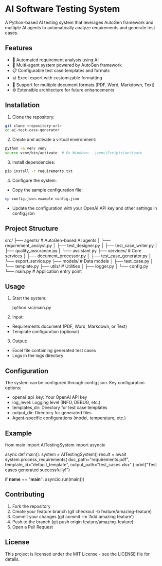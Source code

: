 # AI Software Testing System

A Python-based AI testing system that leverages AutoGen framework and multiple AI agents to automatically analyze requirements and generate test cases.

## Features

- 📝 Automated requirement analysis using AI
- 🤖 Multi-agent system powered by AutoGen framework
- 📋 Configurable test case templates and formats
- 📊 Excel export with customizable formatting
- 🔄 Support for multiple document formats (PDF, Word, Markdown, Text)
- ⚙️ Extensible architecture for future enhancements

## Installation

1. Clone the repository:
```bash
git clone <repository-url>
cd ai-test-case-generator
```

2. Create and activate a virtual environment:
```bash
python -m venv venv
source venv/bin/activate  # On Windows: .\venv\Scripts\activate
```

3. Install dependencies:
```bash
pip install -r requirements.txt
```

4. Configure the system:
- Copy the sample configuration file:
```bash
cp config.json.example config.json
```
- Update the configuration with your OpenAI API key and other settings in config.json

## Project Structure

src/
├── agents/                 # AutoGen-based AI agents
│   ├── requirement_analyst.py
│   ├── test_designer.py
│   ├── test_case_writer.py
│   ├── quality_assurance.py
│   └── assistant.py
├── services/               # Core services
│   ├── document_processor.py
│   ├── test_case_generator.py
│   └── export_service.py
├── models/                 # Data models
│   ├── test_case.py
│   └── template.py
├── utils/                  # Utilities
│   ├── logger.py
│   └── config.py
└── main.py                # Application entry point

## Usage

1. Start the system:

   python src/main.py

2. Input:
- Requirements document (PDF, Word, Markdown, or Text)
- Template configuration (optional)

3. Output:
- Excel file containing generated test cases
- Logs in the logs directory

## Configuration

The system can be configured through config.json. Key configuration options:

- openai_api_key: Your OpenAI API key
- log_level: Logging level (INFO, DEBUG, etc.)
- templates_dir: Directory for test case templates
- output_dir: Directory for generated files
- Agent-specific configurations (model, temperature, etc.)

## Example

from main import AITestingSystem
import asyncio

async def main():
    system = AITestingSystem()
    result = await system.process_requirements(
        doc_path="requirements.pdf",
        template_id="default_template",
        output_path="test_cases.xlsx"
    )
    print("Test cases generated successfully!")

if __name__ == "__main__":
    asyncio.run(main())

## Contributing

1. Fork the repository
2. Create your feature branch (git checkout -b feature/amazing-feature)
3. Commit your changes (git commit -m 'Add amazing feature')
4. Push to the branch (git push origin feature/amazing-feature)
5. Open a Pull Request

## License

This project is licensed under the MIT License - see the LICENSE file for details.
